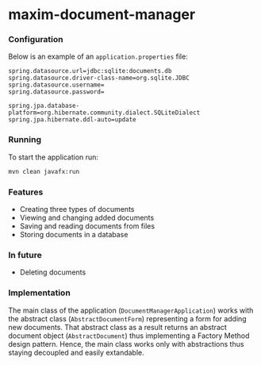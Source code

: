 # maxim-document-manager

### Configuration
Below is an example of an `application.properties` file:

```properties
spring.datasource.url=jdbc:sqlite:documents.db
spring.datasource.driver-class-name=org.sqlite.JDBC
spring.datasource.username=
spring.datasource.password=

spring.jpa.database-platform=org.hibernate.community.dialect.SQLiteDialect
spring.jpa.hibernate.ddl-auto=update
```

### Running
To start the application run:
```bash
mvn clean javafx:run
```

### Features
- Creating three types of documents
- Viewing and changing added documents
- Saving and reading documents from files
- Storing documents in a database
### In future
- Deleting documents

### Implementation
The main class of the application (`DocumentManagerApplication`) works with the abstract class (`AbstractDocumentForm`) representing a form for adding new documents.
That abstract class as a result returns an abstract document object (`AbstractDocument`) thus implementing a Factory Method design pattern. Hence, the main class 
works only with abstractions thus staying decoupled and easily extandable.
